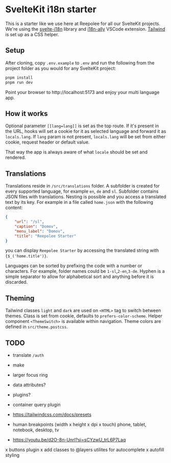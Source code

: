 # SvelteKit i18n starter

This is a starter like we use here at Reepolee for all our SvelteKit projects. We're using the [svelte-i18n](https://github.com/kaisermann/svelte-i18n) library and [i18n-ally](https://github.com/lokalise/i18n-ally) VSCode extension. [Tailwind](https://tailwindcss.com/) is set up as a CSS helper.

## Setup

After cloning, copy `.env.example` to `.env` and run the following from the project folder as you would for any SvelteKit project:

```bash
pnpm install
pnpm run dev
```

Point your browser to http://localhost:5173 and enjoy your multi language app.

## How it works

Optional parameter `[[lang=lang]]` is set as the top route. If it's present in the URL, hooks will set a cookie for it as selected language and forward it as `locals.lang`. If `lang` param is not present, `locals.lang` will be set from either cookie, request header or default value.

That way the app is always aware of what `locale` should be set and rendered.

## Translations

Translations reside in `/src/translations` folder. A subfolder is created for every supported language, for example `en`, `de` and `sl`. Subfolder contains JSON files with translations. Nesting is possible and you access a translated text by its key. For example in a file called `home.json` with the following content:

```json
{
	"url": "/sl",
	"caption": "Domov",
	"menu_label": "Domov",
	"title": "Reepolee Starter"
}
```

you can display `Reepolee Starter` by accessing the translated string with `{$_('home.title')}`.

Languages can be sorted by prefixing the code with a number or characters. For example, folder names could be `1-sl`,`2-en`,`3-de`. Hyphen is a simple separator to allow for alphabetical sort and anything before it is discarded.

## Theming

Tailwind classes `light` and `dark` are used on `<HTML>` tag to switch between themes. Class is set from cookie, defaults to `prefers-color-scheme`. Helper component `<ThemeSwitch>` is available within navigation. Theme colors are defined in `src/theme.postcss`.

## TODO

- translate `/auth`
- make <LanguageSwitcher>
- larger focus ring
- data attributes?
- plugins?
- container query plugin
- https://tailwindcss.com/docs/presets
- human breakpoints (width x height x dpi x touch) phone, tablet, notebook, desktop, tv

- https://youtu.be/d2O-8n-UnrI?si=sCYzwU_trL6P7Laq




x buttons plugin
x add classes to @layers utilites for autocomplete
x autofill styling
